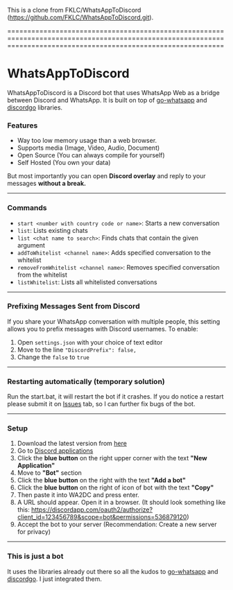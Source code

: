 This is a clone from  FKLC/WhatsAppToDiscord (https://github.com/FKLC/WhatsAppToDiscord.git).

==================================================================================================================================================================



# WhatsAppToDiscord

WhatsAppToDiscord is a Discord bot that uses WhatsApp Web as a bridge between Discord and WhatsApp. It is built on top of [go-whatsapp](https://github.com/Rhymen/go-whatsapp) and [discordgo](https://github.com/bwmarrin/discordgo) libraries.

### Features

- Way too low memory usage than a web browser.
- Supports media (Image, Video, Audio, Document)
- Open Source (You can always compile for yourself)
- Self Hosted (You own your data)

But most importantly you can open **Discord overlay** and reply to your messages **without a break.**

---
### Commands
- `start <number with country code or name>`: Starts a new conversation
- `list`: Lists existing chats
- `list <chat name to search>`: Finds chats that contain the given argument
- `addToWhitelist <channel name>`: Adds specified conversation to the whitelist
- `removeFromWhitelist <channel name>`: Removes specified conversation from the whitelist 
- `listWhitelist`: Lists all whitelisted conversations

---
### Prefixing Messages Sent from Discord
If you share your WhatsApp conversation with multiple people, this setting allows you to prefix messages with Discord usernames. To enable:
1. Open `settings.json` with your choice of text editor
1. Move to the line `"DiscordPrefix": false,`
1. Change the `false` to `true`

---
### Restarting automatically (temporary solution)
Run the start.bat, it will restart the bot if it crashes. If you do notice a restart please submit it on [Issues](https://github.com/FKLC/WhatsAppToDiscord/issues) tab, so I can further fix bugs of the bot.

---
### Setup

1. Download the latest version from [here](https://github.com/FKLC/WhatsAppToDiscord/releases/latest/download/WA2DC.exe)
1. Go to [Discord applications](https://discordapp.com/developers/applications/)
1. Click the **blue button** on the right upper corner with the text **"New Application"**
1. Move to **"Bot"** section
1. Click the **blue button** on the right with the text **"Add a bot"**
1. Click the **blue button** on the right of icon of bot with the text **"Copy"**
1. Then paste it into WA2DC and press enter.
1. A URL should appear. Open it in a browser. (It should look something like this: https://discordapp.com/oauth2/authorize?client_id=123456789&scope=bot&permissions=536879120)
1. Accept the bot to your server (Recommendation: Create a new server for privacy)

---
### This is just a bot

It uses the libraries already out there so all the kudos to [go-whatsapp](https://github.com/Rhymen/go-whatsapp) and [discordgo](https://github.com/bwmarrin/discordgo). I just integrated them.
